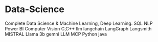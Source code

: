 # Data-Science
Complete Data Science & Machine Learning, Deep Learning.
SQL
NLP
Power BI
Computer Vision
C,C++
llm
langchain
LangGraph 
Langsmith 
MISTRAL 
Llama 3b
gemni
LLM
MCP
Python
java
